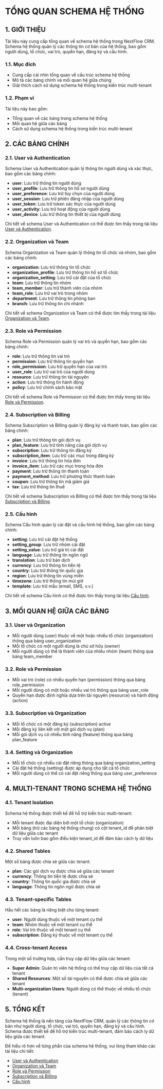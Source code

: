 # TỔNG QUAN SCHEMA HỆ THỐNG

## 1. GIỚI THIỆU

Tài liệu này cung cấp tổng quan về schema hệ thống trong NextFlow CRM. Schema hệ thống quản lý các thông tin cơ bản của hệ thống, bao gồm người dùng, tổ chức, vai trò, quyền hạn, đăng ký và cấu hình.

### 1.1. Mục đích

- Cung cấp cái nhìn tổng quan về cấu trúc schema hệ thống
- Mô tả các bảng chính và mối quan hệ giữa chúng
- Giải thích cách sử dụng schema hệ thống trong kiến trúc multi-tenant

### 1.2. Phạm vi

Tài liệu này bao gồm:

- Tổng quan về các bảng trong schema hệ thống
- Mối quan hệ giữa các bảng
- Cách sử dụng schema hệ thống trong kiến trúc multi-tenant

## 2. CÁC BẢNG CHÍNH

### 2.1. User và Authentication

Schema User và Authentication quản lý thông tin người dùng và xác thực, bao gồm các bảng chính:

- **user**: Lưu trữ thông tin người dùng
- **user_profile**: Lưu trữ thông tin hồ sơ người dùng
- **user_preference**: Lưu trữ tùy chọn của người dùng
- **user_session**: Lưu trữ phiên đăng nhập của người dùng
- **user_token**: Lưu trữ token xác thực của người dùng
- **user_activity**: Lưu trữ hoạt động của người dùng
- **user_device**: Lưu trữ thông tin thiết bị của người dùng

Chi tiết về schema User và Authentication có thể được tìm thấy trong tài liệu [User và Authentication](./user-authentication.md).

### 2.2. Organization và Team

Schema Organization và Team quản lý thông tin tổ chức và nhóm, bao gồm các bảng chính:

- **organization**: Lưu trữ thông tin tổ chức
- **organization_profile**: Lưu trữ thông tin hồ sơ tổ chức
- **organization_setting**: Lưu trữ cài đặt của tổ chức
- **team**: Lưu trữ thông tin nhóm
- **team_member**: Lưu trữ thành viên của nhóm
- **team_role**: Lưu trữ vai trò trong nhóm
- **department**: Lưu trữ thông tin phòng ban
- **branch**: Lưu trữ thông tin chi nhánh

Chi tiết về schema Organization và Team có thể được tìm thấy trong tài liệu [Organization và Team](./organization-team.md).

### 2.3. Role và Permission

Schema Role và Permission quản lý vai trò và quyền hạn, bao gồm các bảng chính:

- **role**: Lưu trữ thông tin vai trò
- **permission**: Lưu trữ thông tin quyền hạn
- **role_permission**: Lưu trữ quyền hạn của vai trò
- **user_role**: Lưu trữ vai trò của người dùng
- **resource**: Lưu trữ thông tin tài nguyên
- **action**: Lưu trữ thông tin hành động
- **policy**: Lưu trữ chính sách bảo mật

Chi tiết về schema Role và Permission có thể được tìm thấy trong tài liệu [Role và Permission](./role-permission.md).

### 2.4. Subscription và Billing

Schema Subscription và Billing quản lý đăng ký và thanh toán, bao gồm các bảng chính:

- **plan**: Lưu trữ thông tin gói dịch vụ
- **plan_feature**: Lưu trữ tính năng của gói dịch vụ
- **subscription**: Lưu trữ thông tin đăng ký
- **subscription_item**: Lưu trữ các mục trong đăng ký
- **invoice**: Lưu trữ thông tin hóa đơn
- **invoice_item**: Lưu trữ các mục trong hóa đơn
- **payment**: Lưu trữ thông tin thanh toán
- **payment_method**: Lưu trữ phương thức thanh toán
- **coupon**: Lưu trữ thông tin mã giảm giá
- **tax**: Lưu trữ thông tin thuế

Chi tiết về schema Subscription và Billing có thể được tìm thấy trong tài liệu [Subscription và Billing](./subscription-billing.md).

### 2.5. Cấu hình

Schema Cấu hình quản lý cài đặt và cấu hình hệ thống, bao gồm các bảng chính:

- **setting**: Lưu trữ cài đặt hệ thống
- **setting_group**: Lưu trữ nhóm cài đặt
- **setting_value**: Lưu trữ giá trị cài đặt
- **language**: Lưu trữ thông tin ngôn ngữ
- **translation**: Lưu trữ bản dịch
- **currency**: Lưu trữ thông tin tiền tệ
- **country**: Lưu trữ thông tin quốc gia
- **region**: Lưu trữ thông tin vùng miền
- **timezone**: Lưu trữ thông tin múi giờ
- **template**: Lưu trữ mẫu (email, SMS, v.v.)

Chi tiết về schema Cấu hình có thể được tìm thấy trong tài liệu [Cấu hình](./cau-hinh.md).

## 3. MỐI QUAN HỆ GIỮA CÁC BẢNG

### 3.1. User và Organization

- Mỗi người dùng (user) thuộc về một hoặc nhiều tổ chức (organization) thông qua bảng user_organization
- Mỗi tổ chức có một người dùng là chủ sở hữu (owner)
- Mỗi người dùng có thể là thành viên của nhiều nhóm (team) thông qua bảng team_member

### 3.2. Role và Permission

- Mỗi vai trò (role) có nhiều quyền hạn (permission) thông qua bảng role_permission
- Mỗi người dùng có một hoặc nhiều vai trò thông qua bảng user_role
- Quyền hạn được định nghĩa dựa trên tài nguyên (resource) và hành động (action)

### 3.3. Subscription và Organization

- Mỗi tổ chức có một đăng ký (subscription) active
- Mỗi đăng ký liên kết với một gói dịch vụ (plan)
- Mỗi gói dịch vụ có nhiều tính năng (feature) thông qua bảng plan_feature

### 3.4. Setting và Organization

- Mỗi tổ chức có nhiều cài đặt riêng thông qua bảng organization_setting
- Cài đặt hệ thống (setting) được áp dụng cho tất cả tổ chức
- Mỗi người dùng có thể có cài đặt riêng thông qua bảng user_preference

## 4. MULTI-TENANT TRONG SCHEMA HỆ THỐNG

### 4.1. Tenant Isolation

Schema hệ thống được thiết kế để hỗ trợ kiến trúc multi-tenant:

- Mỗi tenant được đại diện bởi một tổ chức (organization)
- Mỗi bảng (trừ các bảng hệ thống chung) có cột tenant_id để phân biệt dữ liệu giữa các tenant
- Truy vấn luôn bao gồm điều kiện tenant_id để đảm bảo cách ly dữ liệu

### 4.2. Shared Tables

Một số bảng được chia sẻ giữa các tenant:

- **plan**: Các gói dịch vụ được chia sẻ giữa các tenant
- **currency**: Thông tin tiền tệ được chia sẻ
- **country**: Thông tin quốc gia được chia sẻ
- **language**: Thông tin ngôn ngữ được chia sẻ

### 4.3. Tenant-specific Tables

Hầu hết các bảng là riêng biệt cho từng tenant:

- **user**: Người dùng thuộc về một tenant cụ thể
- **team**: Nhóm thuộc về một tenant cụ thể
- **role**: Vai trò thuộc về một tenant cụ thể
- **subscription**: Đăng ký thuộc về một tenant cụ thể

### 4.4. Cross-tenant Access

Trong một số trường hợp, cần truy cập dữ liệu giữa các tenant:

- **Super Admin**: Quản trị viên hệ thống có thể truy cập dữ liệu của tất cả tenant
- **Shared Resources**: Một số tài nguyên có thể được chia sẻ giữa các tenant
- **Multi-organization Users**: Người dùng có thể thuộc về nhiều tổ chức (tenant)

## 5. TỔNG KẾT

Schema hệ thống là nền tảng của NextFlow CRM, quản lý các thông tin cơ bản như người dùng, tổ chức, vai trò, quyền hạn, đăng ký và cấu hình. Schema được thiết kế để hỗ trợ kiến trúc multi-tenant, đảm bảo cách ly dữ liệu giữa các tenant.

Để hiểu rõ hơn về từng phần của schema hệ thống, vui lòng tham khảo các tài liệu chi tiết:

- [User và Authentication](./user-authentication.md)
- [Organization và Team](./organization-team.md)
- [Role và Permission](./role-permission.md)
- [Subscription và Billing](./subscription-billing.md)
- [Cấu hình](./cau-hinh.md)
